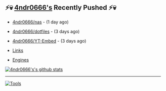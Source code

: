 ## ⚡💀 <a href="https://4ndr0666.github.io/4ndr0site" target="_blank">4ndr0666's</a> Recently Pushed ⚡💀


- [4ndr0666/nas](https://github.com/4ndr0666/nas) - (1 day ago)
- [4ndr0666/dotfiles](https://github.com/4ndr0666/dotfiles) - (3 days ago)
- [4ndr0666/YT-Embed](https://github.com/4ndr0666/YT-Embed) - (3 days ago)

- [Links](https://github.com/4ndr0666/Links/blob/main/README.md)        
- [Engines](https://github.com/hoothin/SearchJumper/discussions/73)    

[![4ndr0666's's github stats](https://github-readme-stats.vercel.app/api?username=4ndr0666&include_all_commits=true&count_private=true&show_icons=true&line_height=20&title_color=15FFFF&icon_color=15FFFF&text_color=15FFFF&bg_color=0D1117)](https://github.com/anuraghazra/github-readme-stats)

---

[![Tools](https://skillicons.dev/icons?i=go,py,react,nextjs,git,linux,bash,neovim&theme=dark&perline=18)](https://skillicons.dev)

